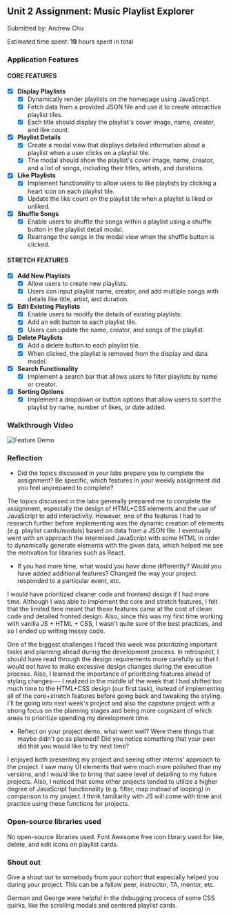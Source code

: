 
## Unit 2 Assignment: Music Playlist Explorer

Submitted by: Andrew Chu 

Estimated time spent: **19** hours spent in total

### Application Features

#### CORE FEATURES

- [x] **Display Playlists**
  - [x] Dynamically render playlists on the homepage using JavaScript.
  - [x] Fetch data from a provided JSON file and use it to create interactive playlist tiles.
  - [x] Each title should display the playlist's cover image, name, creator, and like count.

- [x] **Playlist Details**
  - [x] Create a modal view that displays detailed information about a playlist when a user clicks on a playlist tile.
  - [x] The modal should show the playlist's cover image, name, creator, and a list of songs, including their titles, artists, and durations.

- [x] **Like Playlists**
  - [x] Implement functionality to allow users to like playlists by clicking a heart icon on each playlist tile.
  - [x] Update the like count on the playlist tile when a playlist is liked or unliked.

- [x] **Shuffle Songs**
  - [x] Enable users to shuffle the songs within a playlist using a shuffle button in the playlist detail modal.
  - [x] Rearrange the songs in the modal view when the shuffle button is clicked.

#### STRETCH FEATURES

- [X] **Add New Playlists**
  - [X] Allow users to create new playlists.
  - [X] Users can input playlist name, creator, and add multiple songs with details like title, artist, and duration.

- [X] **Edit Existing Playlists**
  - [X] Enable users to modify the details of existing playlists.
  - [X] Add an edit button to each playlist tile.
  - [X] Users can update the name, creator, and songs of the playlist.

- [x] **Delete Playlists**
  - [x] Add a delete button to each playlist tile.
  - [x] When clicked, the playlist is removed from the display and data model.

- [x] **Search Functionality**
  - [x] Implement a search bar that allows users to filter playlists by name or creator.

- [x] **Sorting Options**
  - [x] Implement a dropdown or button options that allow users to sort the playlist by name, number of likes, or date added.

### Walkthrough Video

![Feature Demo](https://github.com/chu-andrew/site-unit2-project1-music-playlist-explorer-starter-2/blob/b47d1358a024b6a90c6d73be9a459abcdab6c2b6/demo.gif)

### Reflection

* Did the topics discussed in your labs prepare you to complete the assignment? Be specific, which features in your weekly assignment did you feel unprepared to complete?

The topics discussed in the labs generally prepared me to complete the assignment, especially the design of HTML+CSS elements and the use of JavaScript to add interactivity. However, one of the features I had to research further before implementing was the dynamic creation of elements (e.g. playlist cards/modals) based on data from a JSON file. I eventually went with an approach the intermixed JavaScript with some HTML in order to dynamically generate elements with the given data, which helped me see the motivation for libraries such as React.

* If you had more time, what would you have done differently? Would you have added additional features? Changed the way your project responded to a particular event, etc.
  
I would have prioritized cleaner code and frontend design if I had more time. Although I was able to implement the core and stretch features, I felt that the limited time meant that these features came at the cost of clean code and detailed fronted design. Also, since this was my first time working with vanilla JS + HTML + CSS, I wasn't quite sure of the best practices, and so I ended up writing messy code.

One of the biggest challenges I faced this week was prioritizing important tasks and planning ahead during the development process. In retrospect, I should have read through the design requirements more carefully so that I would not have to make excessive design changes during the execution process. Also, I learned the importance of prioritizing features ahead of styling changes--- I realized in the middle of the week that I had shifted too much time to the HTML+CSS design (our first task), instead of implementing all of the core+stretch features before going back and tweaking the styling. I'll be going into next week's project and also the capstone project with a strong focus on the planning stages and being more cognizant of which areas to prioritize spending my development time.

* Reflect on your project demo, what went well? Were there things that maybe didn't go as planned? Did you notice something that your peer did that you would like to try next time?

I enjoyed both presenting my project and seeing other interns' approach to the project. I saw many UI elements that were much more polished than my versions, and I would like to bring that same level of detailing to my future projects. Also, I noticed that some other projects tended to utilize a higher degree of JavaScript functionality (e.g. filter, map instead of looping) in comparison to my project. I think familiarity with JS will come with time and practice using these functions for projects.

### Open-source libraries used

No open-source libraries used. 
Font Awesome free icon library used for like, delete, and edit icons on playlist cards.

### Shout out

Give a shout out to somebody from your cohort that especially helped you during your project. This can be a fellow peer, instructor, TA, mentor, etc.

German and George were helpful in the debugging process of some CSS quirks, like the scrolling modals and centered playlist cards.
